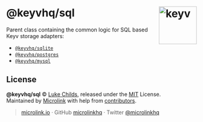 # @keyvhq/sql [<img width="100" align="right" src="https://keyv.js.org/media/logo-sunset.svg" alt="keyv">](https://github.com/microlinkhq/keyv)

Parent class containing the common logic for SQL based Keyv storage adapters:

- [`@keyvhq/sqlite`](https://github.com/microlinkhq/packageS/sqlite)
- [`@keyvhq/postgres`](https://github.com/microlinkhq/packageS/postgres)
- [`@keyvhq/mysql`](https://github.com/microlinkhq/packageS/mysql)

## License

**@keyvhq/sql** © [Luke Childs](https://lukechilds.co), released under the [MIT](https://github.com/microlinkhq/keyvhq/blob/master/LICENSE.md) License.<br/>
Maintained by [Microlink](https://microlink.io) with help from [contributors](https://github.com/microlinkhq/keyvhq/contributors).

> [microlink.io](https://microlink.io) · GitHub [microlinkhq](https://github.com/microlinkhq) · Twitter [@microlinkhq](https://twitter.com/microlinkhq)
